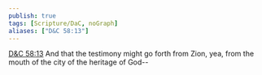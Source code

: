 ```yaml
---
publish: true
tags: [Scripture/DaC, noGraph]
aliases: ["D&C 58:13"]
---
```

[D&C 58:13](https://churchofjesuschrist.org/study/scriptures/dc-testament/dc/58?lang=eng&id=p13#p13) And that the testimony might go forth from Zion, yea, from the mouth of the city of the heritage of God--
